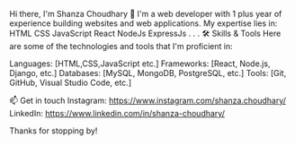 Hi there, I'm Shanza Choudhary 👋
I'm a web developer with 1 plus year of experience building websites and web applications. My expertise lies in:
HTML
CSS 
JavaScript
React
NodeJs
ExpressJs 
.
.
.
🛠️ Skills & Tools
Here are some of the technologies and tools that I'm proficient in:

Languages: [HTML,CSS,JavaScript etc.]
Frameworks: [React, Node.js, Django, etc.]
Databases: [MySQL, MongoDB, PostgreSQL, etc.]
Tools: [Git, GitHub, Visual Studio Code, etc.]

📫 Get in touch
Instagram: https://www.instagram.com/shanza.choudhary/
LinkedIn: https://www.linkedin.com/in/shanza-choudhary/

Thanks for stopping by!
